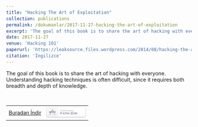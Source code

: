 ```yaml
---
title: "Hacking The Art of Exploitation"
collection: publications
permalink: /dokumanlar/2017-11-27-hacking-the-art-of-exploitation
excerpt: 'The goal of this book is to share the art of hacking with everyone. Understanding hacking techniques is often difficult, since it requires both breadth and depth of knowledge. '
date: 2017-11-27
venue: 'Hacking 101'
paperurl: 'https://leaksource.files.wordpress.com/2014/08/hacking-the-art-of-exploitation.pdf'
citation: 'İngilizce'
---
```

The goal of this book is to share the art of hacking with everyone. Understanding hacking techniques is often difficult, since it requires both breadth and depth of knowledge. 


<br>

|   |   |
| :------------ | ------------: |
| [Buradan İndir](https://leaksource.files.wordpress.com/2014/08/hacking-the-art-of-exploitation.pdf)  | [![Fatih Zor](/images/yazarX.png)](http://www.fatihzor.com.tr)  |